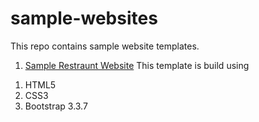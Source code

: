 # sample-websites
This repo contains sample website templates.
1. <a href="https://chandu03.github.io/sample-websites/sample%20restraunt%20website/index.html">Sample Restraunt Website</a>
This template is build using
<ol>
  <li>HTML5</li>
  <li>CSS3</li>
  <li>Bootstrap 3.3.7</li>
<ol>
